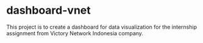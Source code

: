 # dashboard-vnet
This project is to create a dashboard for data visualization for the internship assignment from Victory Network Indonesia company.

